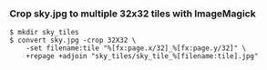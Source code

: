 ### Crop sky.jpg to multiple 32x32 tiles with ImageMagick

```
$ mkdir sky_tiles
$ convert sky.jpg -crop 32X32 \
    -set filename:tile "%[fx:page.x/32]_%[fx:page.y/32]" \
    +repage +adjoin "sky_tiles/sky_tile_%[filename:tile].jpg"
```
